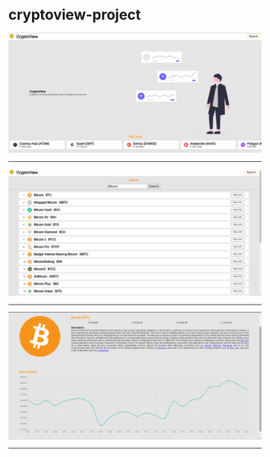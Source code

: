 # cryptoview-project

![](./image/crypto-1.png)

 <hr>
 
![](./image/crypto-2.png)
 
  <hr>
  
![](./image/crypto-3.png)

 <hr>
